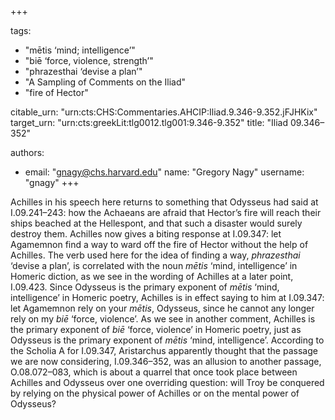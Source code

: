 +++

tags:
- "mētis ‘mind; intelligence’"
- "biē ‘force, violence, strength’"
- "phrazesthai ‘devise a plan’"
- "A Sampling of Comments on the Iliad"
- "fire of Hector"

citable_urn: "urn:cts:CHS:Commentaries.AHCIP:Iliad.9.346-9.352.jFJHKix"
target_urn: "urn:cts:greekLit:tlg0012.tlg001:9.346-9.352"
title: "Iliad 09.346–352"

authors:
- email: "gnagy@chs.harvard.edu"
  name: "Gregory Nagy"
  username: "gnagy"
+++

<p>Achilles in his speech here returns to something that Odysseus had said at I.09.241–243: how the Achaeans are afraid that Hector’s fire will reach their ships beached at the Hellespont, and that such a disaster would surely destroy them. Achilles now gives a biting response at I.09.347: let Agamemnon find a way to ward off the fire of Hector without the help of Achilles. The verb used here for the idea of finding a way, <em>phrazesthai</em> ‘devise a plan’, is correlated with the noun <em>mētis</em> ‘mind, intelligence’ in Homeric diction, as we see in the wording of Achilles at a later point, I.09.423. Since Odysseus is the primary exponent of <em>mētis</em> ‘mind, intelligence’ in Homeric poetry, Achilles is in effect saying to him at I.09.347: let Agamemnon rely on your <em>mētis</em>, Odysseus, since he cannot any longer rely on my <em>biē</em> ‘force, violence’. As we see in another comment, Achilles is the primary exponent of <em>biē</em> ‘force, violence’ in Homeric poetry, just as Odysseus is the primary exponent of <em>mētis</em> ‘mind, intelligence’. According to the Scholia A for I.09.347, Aristarchus apparently thought that the passage we are now considering, I.09.346–352, was an allusion to another passage, O.08.072–083, which is about a quarrel that once took place between Achilles and Odysseus over one overriding question: will Troy be conquered by relying on the physical power of Achilles or on the mental power of Odysseus?</p>
